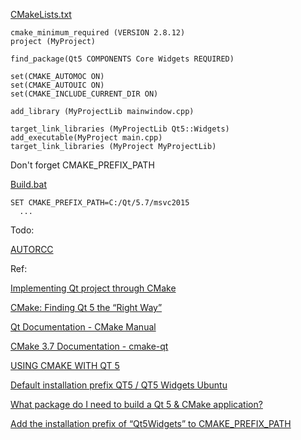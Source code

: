 [CMakeLists.txt](https://github.com/allyusd/cmake/edit/master/qt/CMakeLists.txt)

```
cmake_minimum_required (VERSION 2.8.12)
project (MyProject)

find_package(Qt5 COMPONENTS Core Widgets REQUIRED)

set(CMAKE_AUTOMOC ON)
set(CMAKE_AUTOUIC ON)
set(CMAKE_INCLUDE_CURRENT_DIR ON)

add_library (MyProjectLib mainwindow.cpp)

target_link_libraries (MyProjectLib Qt5::Widgets)
add_executable(MyProject main.cpp)
target_link_libraries (MyProject MyProjectLib)
```

Don't forget CMAKE_PREFIX_PATH

[Build.bat](https://github.com/allyusd/cmake/blob/master/qt/Build.bat)

```
SET CMAKE_PREFIX_PATH=C:/Qt/5.7/msvc2015
  ...
```

Todo:

[AUTORCC](https://cmake.org/cmake/help/v3.7/manual/cmake-qt.7.html#autorcc)

Ref:

[Implementing Qt project through CMake](http://stackoverflow.com/questions/25989448/implementing-qt-project-through-cmake)

[CMake: Finding Qt 5 the “Right Way”](https://blog.kitware.com/cmake-finding-qt5-the-right-way/)

[Qt Documentation - CMake Manual](http://doc.qt.io/qt-5/cmake-manual.html)

[CMake 3.7 Documentation - cmake-qt](https://cmake.org/cmake/help/v3.7/manual/cmake-qt.7.html)

[USING CMAKE WITH QT 5](https://www.kdab.com/using-cmake-with-qt-5/)

[Default installation prefix QT5 / QT5 Widgets Ubuntu](http://askubuntu.com/questions/633826/default-installation-prefix-qt5-qt5-widgets-ubuntu)

[What package do I need to build a Qt 5 & CMake application?](http://askubuntu.com/questions/374755/what-package-do-i-need-to-build-a-qt-5-cmake-application)

[Add the installation prefix of “Qt5Widgets” to CMAKE_PREFIX_PATH](http://stackoverflow.com/questions/22215900/add-the-installation-prefix-of-qt5widgets-to-cmake-prefix-path)
